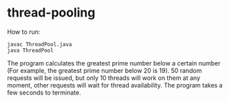 # thread-pooling

How to run:
```
javac ThreadPool.java
java ThreadPool
```

The program calculates the greatest prime number below a certain number (For example, the greatest prime number below 20 is 19). 50 random requests will be issued, but only 10 threads will work on them at any moment, other requests will wait for thread availability. The program takes a few seconds to terminate.
